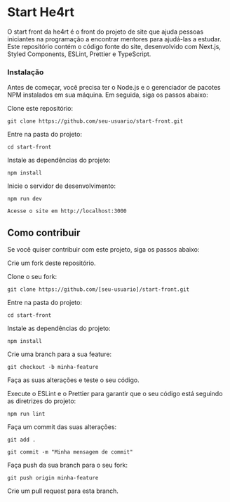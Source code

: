 # Start He4rt
O start front da he4rt é o front do projeto de site que ajuda pessoas iniciantes na programação a encontrar mentores para ajudá-las a estudar. Este repositório contém o código fonte do site, desenvolvido com Next.js, Styled Components, ESLint, Prettier e TypeScript.

### Instalação
Antes de começar, você precisa ter o Node.js e o gerenciador de pacotes NPM instalados em sua máquina. Em seguida, siga os passos abaixo:

Clone este repositório:

````
git clone https://github.com/seu-usuario/start-front.git

````
Entre na pasta do projeto:

````
cd start-front

````
Instale as dependências do projeto:

````
npm install

````

Inicie o servidor de desenvolvimento:

````
npm run dev

````

````
Acesse o site em http://localhost:3000

````

## Como contribuir

Se você quiser contribuir com este projeto, siga os passos abaixo:

Crie um fork deste repositório.

Clone o seu fork:

````
git clone https://github.com/[seu-usuario]/start-front.git

````
Entre na pasta do projeto:

````
cd start-front

````

Instale as dependências do projeto:

````
npm install

````

Crie uma branch para a sua feature:

````
git checkout -b minha-feature

````

Faça as suas alterações e teste o seu código.

Execute o ESLint e o Prettier para garantir que o seu código está seguindo as diretrizes do projeto:

````
npm run lint

````

Faça um commit das suas alterações:

````
git add .

````

````
git commit -m "Minha mensagem de commit"

````

Faça push da sua branch para o seu fork:

````
git push origin minha-feature

````
Crie um pull request para esta branch.
